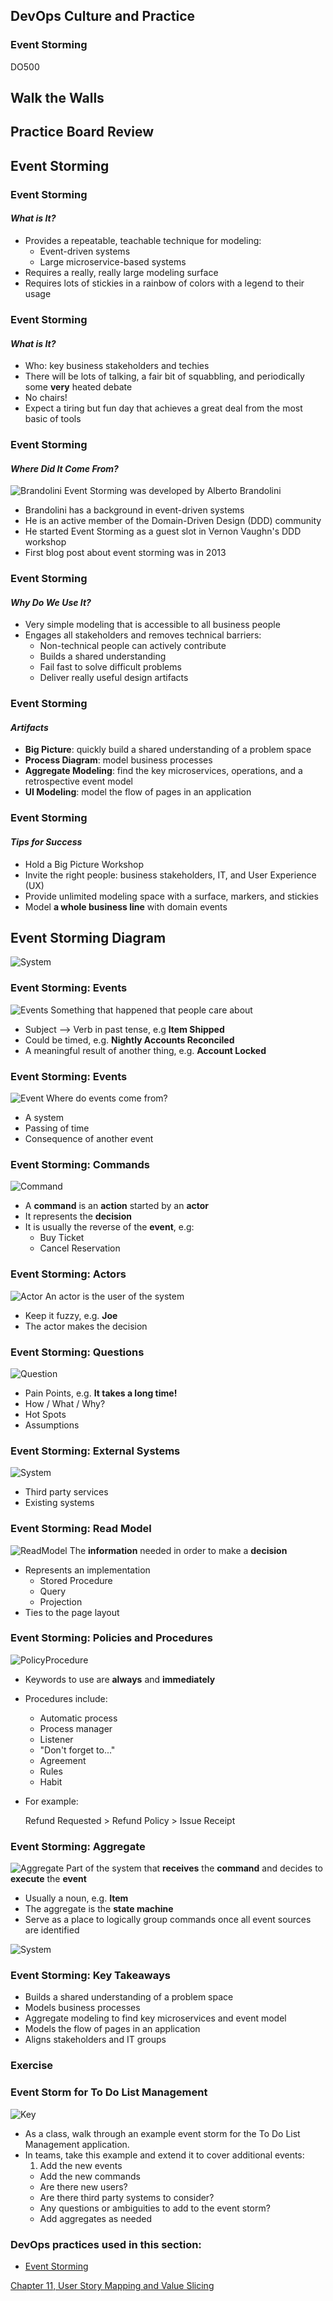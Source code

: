 <!-- .slide: data-background-image="images/RH_NewBrand_Background.png" -->
## DevOps Culture and Practice <!-- {_class="course-title"} -->
### Event Storming <!-- {_class="title-color"} -->
DO500 <!-- {_class="title-color"} -->



## Walk the Walls



## Practice Board Review



<!-- .slide: id="event-storming"-->
## Event Storming



### Event Storming
#### _What is It?_
* Provides a repeatable, teachable technique for modeling:
  * Event-driven systems
  * Large microservice-based systems
* Requires a really, really large modeling surface
* Requires lots of stickies in a rainbow of colors with a legend to their usage



### Event Storming
#### _What is It?_
* Who: key business stakeholders and techies
* There will be lots of talking, a fair bit of squabbling, and periodically
some **very** heated debate
* No chairs!
* Expect a tiring but fun day that achieves a great deal from the most basic of tools



### Event Storming
#### _Where Did It Come From?_
![Brandolini](images/eventstorming/brandolini.jpg) <!-- {_class="inline-image" width="350"} -->
Event Storming was developed by Alberto Brandolini
* Brandolini has a background in event-driven systems
* He is an active member of the Domain-Driven Design (DDD) community
* He started Event Storming as a guest slot in Vernon Vaughn's DDD workshop
* First blog post about event storming was in 2013



### Event Storming
#### _Why Do We Use It?_
* Very simple modeling that is accessible to all business people
* Engages all stakeholders and removes technical barriers:
  * Non-technical people can actively contribute
  * Builds a shared understanding
  * Fail fast to solve difficult problems
  * Deliver really useful design artifacts



### Event Storming
#### _Artifacts_
* **Big Picture**: quickly build a shared understanding of a problem space
* **Process Diagram**: model business processes
* **Aggregate Modeling**: find the key microservices, operations, and a retrospective
event model
* **UI Modeling**: model the flow of pages in an application



### Event Storming
#### _Tips for Success_
* Hold a Big Picture Workshop
* Invite the right people: business stakeholders, IT, and User Experience (UX)
* Provide unlimited modeling space with a surface, markers, and stickies
* Model **a whole business line** with domain events



## Event Storming Diagram



![System](images/eventstorming/system.jpg)



### Event Storming: Events
![Events](images/eventstorming/events.jpg) <!-- {_class="inline-image"} -->
Something that happened that people care about
* Subject --> Verb in past tense, e.g **Item Shipped**
* Could be timed, e.g. **Nightly Accounts Reconciled**
* A meaningful result of another thing, e.g. **Account Locked**



### Event Storming: Events
![Event](images/eventstorming/eventsticky.png) <!-- {_class="inline-image"} -->
Where do events come from?
* A system
* Passing of time
* Consequence of another event



### Event Storming: Commands
![Command](images/eventstorming/commandsticky.png) <!-- {_class="inline-image"} -->
* A **command** is an **action** started by an **actor**
* It represents the **decision**
* It is usually the reverse of the **event**, e.g:
  * Buy Ticket
  * Cancel Reservation



### Event Storming: Actors
![Actor](images/eventstorming/actorsticky.png) <!-- {_class="inline-image"} -->
An actor is the user of the system
* Keep it fuzzy, e.g. **Joe**
* The actor makes the decision



### Event Storming: Questions
![Question](images/eventstorming/questionsticky.png) <!-- {_class="inline-image"} -->
* Pain Points, e.g. **It takes a long time!**
* How / What / Why?
* Hot Spots
* Assumptions



### Event Storming: External Systems
![System](images/eventstorming/systemsticky.png) <!-- {_class="inline-image"} -->
* Third party services
* Existing systems



### Event Storming: Read Model
![ReadModel](images/eventstorming/readmodelsticky.png) <!-- {_class="inline-image"} -->
The **information** needed in order to make a **decision**
* Represents an implementation
  * Stored Procedure
  * Query
  * Projection
* Ties to the page layout



### Event Storming: Policies and Procedures
![PolicyProcedure](images/eventstorming/policysticky.png) <!-- {_class="inline-image"} -->
* Keywords to use are **always** and **immediately**
* Procedures include:
  * Automatic process
  * Process manager
  * Listener
  * "Don't forget to..."
  * Agreement
  * Rules
  * Habit
* For example:

  Refund Requested > Refund Policy > Issue Receipt



### Event Storming: Aggregate
![Aggregate](images/eventstorming/aggsticky.png) <!-- {_class="inline-image"} -->
Part of the system that **receives** the **command** and decides to **execute**
the **event**
* Usually a noun, e.g. **Item**
* The aggregate is the **state machine**
* Serve as a place to logically group commands once all event sources are identified



![System](images/eventstorming/system.jpg)



### Event Storming: Key Takeaways
* Builds a shared understanding of a problem space
* Models business processes
* Aggregate modeling to find key microservices and event model
* Models the flow of pages in an application
* Aligns stakeholders and IT groups



### Exercise
### Event Storm for To Do List Management
![Key](images/eventstorming/key.png) <!-- {_class="inline-image"} -->
* As a class, walk through an example event storm for the To Do List
Management application.
* In teams, take this example and extend it to cover additional events:
  1. Add the new events
  * Add the new commands
  * Are there new users?
  * Are there third party systems to consider?
  * Any questions or ambiguities to add to the event storm?
  * Add aggregates as needed



<!-- .slide: data-background-image="images/chef-background.png", class="white-style" -->
### DevOps practices used in this section:
- [Event Storming](https://openpracticelibrary.com/practice/event-storming/)



<!-- .slide: data-background-image="css/images/RH_Chapter_Title_Background2.png", class="white-style" -->
[Chapter 11, User Story Mapping and Value Slicing](chapter11.html)
